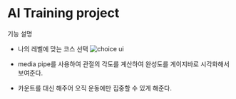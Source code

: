 # AI Training project

기능 설명

- 나의 레벨에 맞는 코스 선택
![choice ui](https://user-images.githubusercontent.com/61595578/124084265-c2e38f00-da89-11eb-95d1-a15649cf3e39.JPG)

- media pipe를 사용하여 관절의 각도를 계산하여 완성도를 게이지바로 시각화해서 보여준다.
-  카운트를 대신 해주어 오직 운동에만 집중할 수 있게 해준다.
